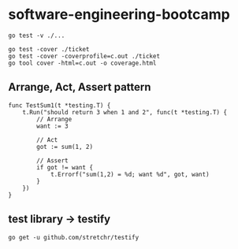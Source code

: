 # software-engineering-bootcamp

```all test case
go test -v ./...
```

```check test cover ticket module
go test -cover ./ticket
go test -cover -coverprofile=c.out ./ticket
go tool cover -html=c.out -o coverage.html
```

## Arrange, Act, Assert pattern

```example test pattern Go
func TestSum1(t *testing.T) {
	t.Run("should return 3 when 1 and 2", func(t *testing.T) {
		// Arrange
		want := 3

		// Act
		got := sum(1, 2)

		// Assert
		if got != want {
			t.Errorf("sum(1,2) = %d; want %d", got, want)
		}
	})
}
```

## test library -> testify

```
go get -u github.com/stretchr/testify
```
